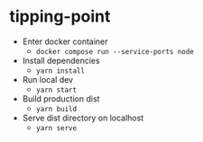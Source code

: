 # tipping-point
- Enter docker container
    - `docker compose run --service-ports node`
- Install dependencies
    - `yarn install`
- Run local dev
    - `yarn start`
- Build production dist
    - `yarn build`
- Serve dist directory on localhost
    - `yarn serve`